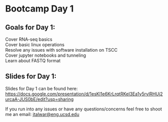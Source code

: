 # Bootcamp Day 1

## Goals for Day 1:
Cover RNA-seq basics<br>
Cover basic linux operations<br>
Resolve any issues with software installation on TSCC<br>
Cover jupyter notebooks and tunneling<br>
Learn about FASTQ format<br>

## Slides for Day 1:

Slides for Day 1 can be found here: https://docs.google.com/presentation/d/1esKl1e6KrLrqtRKeI3Ea1y5rylRHUj2urcaA-JUS0bE/edit?usp=sharing

If you run into any issues or have any questions/concerns feel free to shoot me an email: jtalwar@eng.ucsd.edu